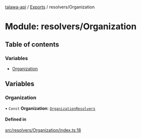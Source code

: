 [talawa-api](../README.md) / [Exports](../modules.md) / resolvers/Organization

# Module: resolvers/Organization

## Table of contents

### Variables

- [Organization](resolvers_Organization.md#organization)

## Variables

### Organization

• `Const` **Organization**: [`OrganizationResolvers`](types_generatedGraphQLTypes.md#organizationresolvers)

#### Defined in

[src/resolvers/Organization/index.ts:18](https://github.com/PalisadoesFoundation/talawa-api/blob/65069df/src/resolvers/Organization/index.ts#L18)

